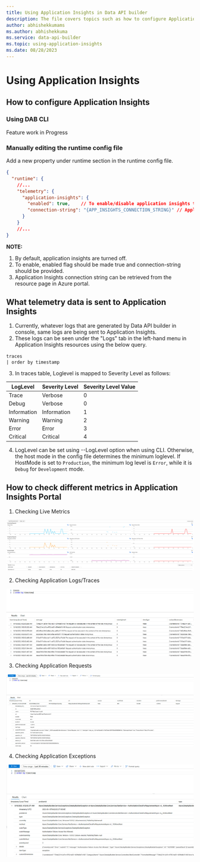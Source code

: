 ```yaml
---
title: Using Application Insights in Data API builder
description: The file covers topics such as how to configure Application Insights, send custom telemetry data to Application Insights, and monitor performance and availability.
author: abhishekkumams
ms.author: abhishekkuma
ms.service: data-api-builder
ms.topic: using-application-insights
ms.date: 08/28/2023
---
```


# Using Application Insights

## How to configure Application Insights

### Using DAB CLI
Feature work in Progress

### Manually editing the runtime config file

Add a new property under runtime section in the runtime config file.
```json
{
  "runtime": {
    //...
    "telemetry": {
      "application-insights": {
        "enabled": true,    // To enable/disable application insights telemetry
        "connection-string": "{APP_INSIGHTS_CONNECTION_STRING}" // Application Insights connection string to send telemetry
      }
    }
    //...
}
```

**NOTE:**
1. By default, application insights are turned off.
2. To enable, enabled flag should be made true and connection-string should be provided.
3. Application Insights connection string can be retrieved from the resource page in Azure portal.


## What telemetry data is sent to Application Insights
1. Currently, whatever logs that are generated by Data API builder in console, same logs are being sent to Application Insights.
2. These logs can be seen under the "Logs" tab in the left-hand menu in Application Insights resources using the below query.

```
traces
| order by timestamp
```
3. In traces table, Loglevel is mapped to Severity Level as follows:

| LogLevel | Severity Level | Severity Level Value |
|----------|----------------|----------------------|
| Trace    | Verbose        |       0              |
| Debug    | Verbose        |       0              |
| Information | Information |       1              |
| Warning  | Warning        |       2              |
| Error    | Error          |       3              |
| Critical | Critical       |       4              |

4. LogLevel can be set using --LogLevel option when using CLI. Otherwise, the host mode in the config file determines the minimum loglevel. If HostMode is set to `Production`, the minimum log level is `Error`, while it is `Debug` for `Development` mode.


## How to check different metrics in Application Insights Portal
1. Checking Live Metrics

![Checking Live metrics from Data API bulder.](./media/application-insights-live-metrics.png)


2. Checking Application Logs/Traces

![Checking Logs during running of Data API builder.](./media/application-insights-app-logs.png)

3. Checking Application Requests

![Checking requests made to Data API builder.](./media/application-insights-app-requests.png)

4. Checking Application Exceptions

![Checking exceptions occured on Data API builder.](./media/application-insights-app-exceptions.png)




